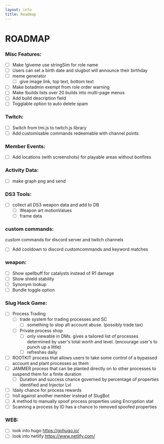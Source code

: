```yaml
---
layout: info
title: Roadmap
---
```

# ROADMAP
### Misc Features:
  - [ ] Make !giveme use stringSim for role name
  - [ ] Users can set a birth date and slugbot will announce their birthday
  - [ ] meme generator
    - [ ] give image link, top text, bottom text
  - [ ] Make botadmin exempt from role order warning
  - [ ] Make !builds lists over 20 builds into multi-page menus
  - [ ] Add build description field
  - [ ] Togglable option to auto delete spam

### Twitch:
  - [ ] Switch from tmi.js to twitch.js library
  - [ ] Add customisable commands redeemable with channel points

### Member Events:
  - [ ] Add locations (with screenshots) for playable areas without bonfires

### Activity Data:
  - [ ] make graph png and send

### DS3 Tools:
  - [ ] collect all DS3 weapon data and add to DB
    - [ ] Weapon art motionValues
    - [ ] frame data

### custom commands:
  custom commands for discord server and twitch channels
  - [ ] Add cooldown to discord customcommands and keyword matches

### weapon:
  - [ ] Show spellbuff for catalysts instead of R1 damage
  - [ ] Show shield stability
  - [ ] Synonym lookup
  - [ ] Bundle toggle option

### Slug Hack Game:
  - [ ] Process Trading
    - [ ] trade system for trading processes and SC
      - [ ] something to stop alt account abuse. (possibly trade tax)
    - [ ] Private process shop
      - [ ] only viewable in DMs. gives a tailored list of processes determined by user's total worth and level. (encourage user's to punch up a little)
      - [ ] refreshes daily
  - [ ] ROOTKIT process that allows users to take some control of a bypassed account and plant processes as them
  - [ ] JAMMER process that can be planted directly on to other processes to suspend them for a finite duration
    - [ ] Duration and success chance governed by percentage of properties identified and Injector Lvl
  - [ ] !daily chance for process rewards
  - [ ] !roll against another member instead of SlugBot
  - [ ] A method to manually spoof process properties using Encryption stat
  - [ ] Scanning a process by ID has a chance to removed spoofed properties
 
### WEB:
  - [ ] look into hugo https://gohugo.io/
  - [ ] look into netlify https://www.netlify.com/